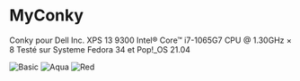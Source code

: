 # MyConky

Conky pour Dell Inc. XPS 13 9300
Intel® Core™ i7-1065G7 CPU @ 1.30GHz × 8
Testé sur Systeme Fedora 34 et Pop!_OS 21.04

![Basic](https://github.com/luminahateo/MyConky/blob/main/AttachReadME/PreviewBasic.png)
![Aqua](https://github.com/luminahateo/MyConky/blob/main/AttachReadME/previewAqua.png)
![Red](https://github.com/luminahateo/MyConky/blob/main/AttachReadME/previewRed.png)
